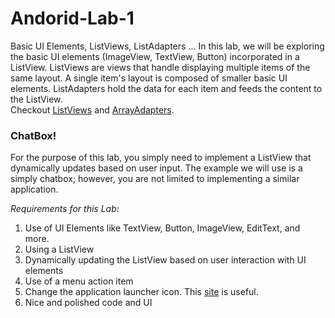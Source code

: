 Andorid-Lab-1
=============

Basic UI Elements, ListViews, ListAdapters ... 
In this lab, we will be exploring the basic UI elements (ImageView, TextView, Button) incorporated in a ListView. ListViews are views that handle displaying multiple items of the same layout.  A single item's layout is composed of smaller basic UI elements. ListAdapters hold the data for each item and feeds the content to the ListView. <br>Checkout [ListViews](http://developer.android.com/reference/android/widget/ListView.html) and [ArrayAdapters](http://developer.android.com/reference/android/widget/ArrayAdapter.html). 

### ChatBox!
For the purpose of this lab, you simply need to implement a ListView that dynamically updates based on user input. The example we will use is a simply chatbox; however, you are not limited to implementing a similar application.


_Requirements for this Lab:_

1.  Use of UI Elements like TextView, Button, ImageView, EditText, and more.
2.  Using a ListView
3.  Dynamically updating the ListView based on user interaction with UI elements
4.  Use of a menu action item
5.  Change the application launcher icon. This [site](http://romannurik.github.io/AndroidAssetStudio/) is useful.
6.  Nice and polished code and UI

